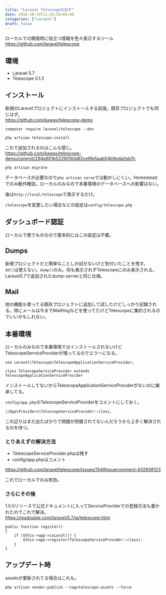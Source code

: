```yaml
---
title: "Laravel Telescopeを試す"
date: 2018-10-24T11:29:55+09:00
categories: ["Laravel"]
draft: false
---
```


ローカルでの開発時に役立つ情報を色々表示するツール  
https://github.com/laravel/telescope

## 環境
- Laravel 5.7
- Telescope 0.1.3

## インストール
新規のLaravelプロジェクトにインストールする前提。既存プロジェクトでも同じはず。  
https://github.com/kawax/telescope-demo

```
composer require laravel/telescope --dev
```

```
php artisan telescope:install
```

これで追加されるのはこんな感じ。  
https://github.com/kawax/telescope-demo/commit/294e601b522901b1d82ce9fe5aab54b9eda2eb7c

```
php artisan migrate
```

データベースが必要なので`php artisan serve`では動かしにくい。Homesteadでのみ動作確認。ローカルのみなので本番環境のデータベースへの影響はない。

後は`http://local/telescope`で表示するだけ。

`/telescope`を変更したい場合などの設定は`config/telescope.php`

## ダッシュボード認証
ローカルで使うものなので基本的にはこの設定は不要。

## Dumps
新規プロジェクトだと簡単なことしか試せないけど気付いたことを残す。  
`dd()`は使えない。`dump()`のみ。何も表示されずTelescopeにのみ表示される。Laravel5.7で追加されたdump-serverと同じ仕様。

## Mail
他の機能も使ってる既存プロジェクトに追加して試したけどしっかり記録される。特にメールは今までMailHogなどを使ってたけどTelescopeに集約されるのでいいかもしれない。

## 本番環境
ローカルのみなので本番環境ではインストールされないけどTelescopeServiceProviderが残ってるのでエラーになる。  

```
use Laravel\Telescope\TelescopeApplicationServiceProvider;

class TelescopeServiceProvider extends TelescopeApplicationServiceProvider
```
インストールしてないからTelescopeApplicationServiceProviderがないのに継承してる。

`config/app.php`のTelescopeServiceProviderをコメントにしておく。
```
//App\Providers\TelescopeServiceProvider::class,
```
この辺りはまだ出たばかりで問題が把握されてないんだろうから上手く解決されるのを待つ。

### とりあえずの解決方法
- TelescopeServiceProvider.phpは残す
- config/app.phpはコメント

https://github.com/laravel/telescope/issues/154#issuecomment-432938123

これでローカルでのみ有効。

### さらにその後
1.0.0リリースで公式ドキュメントに入ってServiceProviderでの登録方法も書かれたのでこれで解決。  
https://readouble.com/laravel/5.7/ja/telescope.html

```
public function register()
{
    if ($this->app->isLocal()) {
        $this->app->register(TelescopeServiceProvider::class);
    }
}
```

## アップデート時
assetsが更新されてる場合はこれも。

```
php artisan vendor:publish --tag=telescope-assets --force
```
